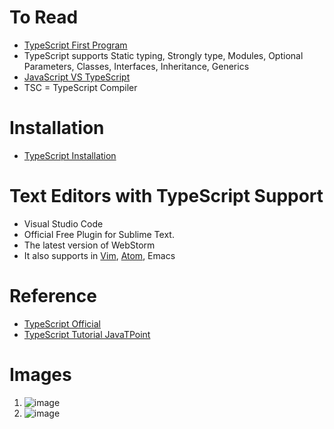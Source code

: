 # To Read
* [TypeScript First Program](https://www.javatpoint.com/typescript-first-program)
* TypeScript supports Static typing, Strongly type, Modules, Optional Parameters, Classes, Interfaces, Inheritance, Generics
* [JavaScript VS TypeScript](https://www.javatpoint.com/javascript-vs-typescript)
* TSC = TypeScript Compiler
# Installation
* [TypeScript Installation](https://www.javatpoint.com/typescript-installation)
# Text Editors with TypeScript Support
* Visual Studio Code
* Official Free Plugin for Sublime Text.
* The latest version of WebStorm
* It also supports in [Vim](https://www.javatpoint.com/vi-editor), [Atom](https://www.javatpoint.com/atom-python), Emacs
# Reference
* [TypeScript Official](https://www.typescriptlang.org/)
* [TypeScript Tutorial JavaTPoint](https://www.javatpoint.com/typescript-tutorial)
# Images
1. ![image](https://user-images.githubusercontent.com/7721150/144981783-75f27c02-83e3-4050-903f-2e74eb206df1.png)
2. ![image](https://user-images.githubusercontent.com/7721150/144981818-319c4ad8-8895-437d-9772-4fe95eb2673b.png)

